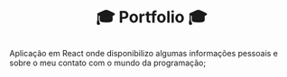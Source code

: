 # <p align="center">:mortar_board: <span margin=30cm> Portfolio </span> :mortar_board: </p>

Aplicação em React onde disponibilizo algumas informações pessoais e sobre o meu contato com o mundo da programação;
